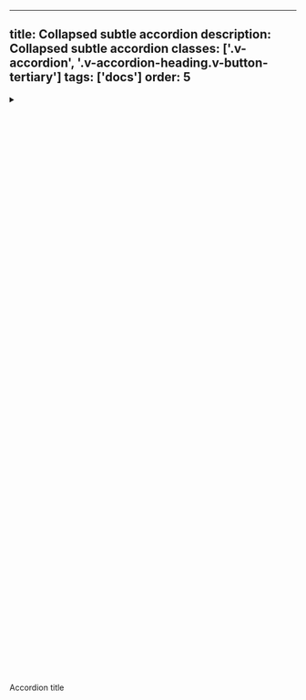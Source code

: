 <!--
 *              Copyright (c) 2025 Visa, Inc.
 *
 * Licensed under the Apache License, Version 2.0 (the "License");
 * you may not use this file except in compliance with the License.
 * You may obtain a copy of the License at
 *
 *         http://www.apache.org/licenses/LICENSE-2.0
 *
 * Unless required by applicable law or agreed to in writing, software
 * distributed under the License is distributed on an "AS IS" BASIS,
 * WITHOUT WARRANTIES OR CONDITIONS OF ANY KIND, either express or implied.
 * See the License for the specific language governing permissions and
 * limitations under the License.
 *
 -->
---
title: Collapsed subtle accordion
description: Collapsed subtle accordion
classes: ['.v-accordion', '.v-accordion-heading.v-button-tertiary']
tags: ['docs']
order: 5
---

<details class="v-accordion">
  <summary class="v-button v-button-tertiary v-accordion-heading v-typography-body-2-medium" style="--v-button-default-background: transparent; --v-button-default-gap: 2px; --v-accordion-foreground-initial: var(--palette-default-active); --v-button-default-padding-inline: 8px">
    <svg aria-hidden="true" class="v-icon v-icon-visa v-icon-tiny v-accordion-toggle-icon v-accordion-toggle-icon-closed" focusable="false" viewbox="0 0 16 16">
      <use href="#visa-chevron-right-tiny">
      </use>
    </svg>
    <svg aria-hidden="true" class="v-icon v-icon-visa v-icon-tiny v-accordion-toggle-icon v-accordion-toggle-icon-open" focusable="false" viewbox="0 0 16 16">
      <use href="#visa-chevron-down-tiny">
      </use>
    </svg>
    Accordion title
  </summary>
  <div class="v-accordion-panel" style="--v-accordion-panel-background-color: transparent; --v-accordion-panel-border-size: 0px; --v-accordion-panel-padding-inline: 32px">
    <p>This is required text that describes the accordion section in more detail.</p>
  </div>
</details>

